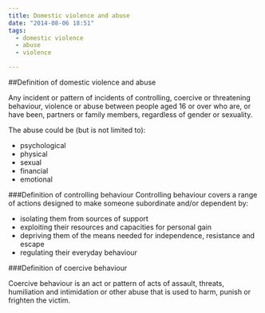 ```yaml
---
title: Domestic violence and abuse
date: "2014-08-06 18:51"
tags:
  - domestic violence
  - abuse
  - violence

---
```


##Definition of domestic violence and abuse

Any incident or pattern of incidents of controlling, coercive or threatening behaviour, violence or abuse between people aged 16 or over who are, or have been, partners or family members, regardless of gender or sexuality. 

The abuse could be (but is not limited to):

* psychological
* physical
* sexual
* financial
* emotional

###Definition of controlling behaviour
Controlling behaviour covers a range of actions designed to make someone subordinate and/or dependent by:

* isolating them from sources of support
* exploiting their resources and capacities for personal gain
* depriving them of the means needed for independence, resistance and escape
* regulating their everyday behaviour

###Definition of coercive behaviour

Coercive behaviour is an act or pattern of acts of assault, threats, humiliation and intimidation or other abuse that is used to harm, punish or frighten the victim. 



